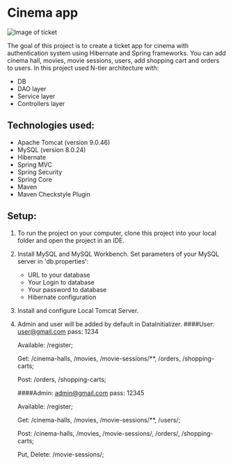 # Cinema app 

![Image of ticket](https://hansanglab.com/wp-content/uploads/2019/12/Bilet-v-kino-752x440.jpg)

The goal of this project is to create a ticket app for cinema with authentication system using Hibernate and Spring frameworks. You can add cinema hall, movies, movie sessions, users, add shopping cart and orders to users. 
In this project used N-tier architecture with:
* DB
* DAO layer
* Service layer
* Controllers layer

## Technologies used:
* Apache Tomcat (version 9.0.46)
* MySQL (version 8.0.24)
* Hibernate
* Spring MVC
* Spring Security
* Spring Core
* Maven
* Maven Checkstyle Plugin

## Setup:
1. To run the project on your computer, clone this project into your local folder and open the project in an IDE.
2. Install MySQL and MySQL Workbench. Set parameters of your MySQL server in 'db.properties':
    * URL to your database
    * Your Login to database
    * Your password to database
    * Hibernate configuration
3. Install and configure Local Tomcat Server.
4. Admin and user will be added by default in DataInitializer.
   ####User: user@gmail.com pass: 1234 
     
      Available: /register; 

      Get: /cinema-halls, /movies, /movie-sessions/**, /orders, /shopping-carts; 

      Post: /orders, /shopping-carts;

   ####Admin: admin@gmail.com pass: 12345
    
     Available: /register; 
     
     Get: /cinema-halls, /movies, /movie-sessions/**, /users/; 
     
     Post: /cinema-halls, /movies, /movie-sessions/, /orders/, /shopping-carts; 
     
     Put, Delete: /movie-sessions/;
     
